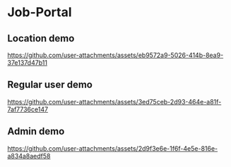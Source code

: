 # Job-Portal

## Location demo


https://github.com/user-attachments/assets/eb9572a9-5026-414b-8ea9-37e137d47b11


## Regular user demo

https://github.com/user-attachments/assets/3ed75ceb-2d93-464e-a81f-7af7736ce147


## Admin demo



https://github.com/user-attachments/assets/2d9f3e6e-1f6f-4e5e-816e-a834a8aedf58

